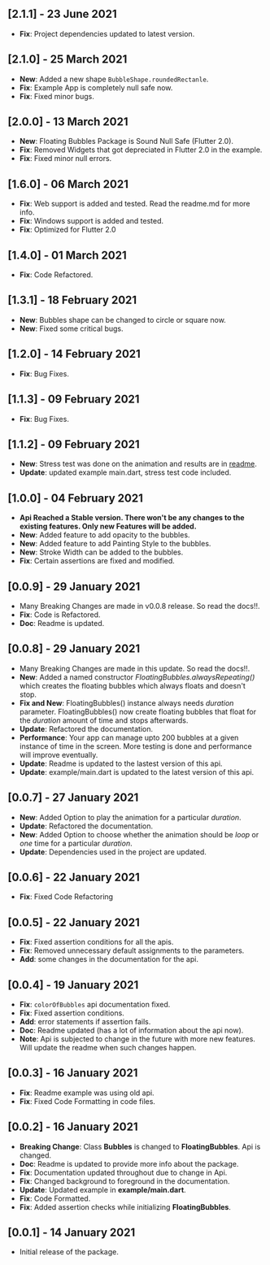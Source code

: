 ## [2.1.1] - 23 June 2021

- **Fix**: Project dependencies updated to latest version.

## [2.1.0] - 25 March 2021

- **New**: Added a new shape `BubbleShape.roundedRectanle`.
- **Fix**: Example App is completely null safe now.
- **Fix**: Fixed minor bugs.

## [2.0.0] - 13 March 2021

- **New**: Floating Bubbles Package is Sound Null Safe (Flutter 2.0).
- **Fix**: Removed Widgets that got depreciated in Flutter 2.0 in the example.
- **Fix**: Fixed minor null errors.

## [1.6.0] - 06 March 2021

- **Fix**: Web support is added and tested. Read the readme.md for more info.
- **Fix**: Windows support is added and tested.
- **Fix**: Optimized for Flutter 2.0

## [1.4.0] - 01 March 2021

- **Fix**: Code Refactored.

## [1.3.1] - 18 February 2021

- **New**: Bubbles shape can be changed to circle or square now.
- **New**: Fixed some critical bugs.

## [1.2.0] - 14 February 2021

- **Fix**: Bug Fixes.

## [1.1.3] - 09 February 2021

- **Fix**: Bug Fixes.

## [1.1.2] - 09 February 2021

- **New**: Stress test was done on the animation and results are in [readme](https://github.com/Poujhit/floating_bubbles#stress-test).
- **Update**: updated example main.dart, stress test code included.

## [1.0.0] - 04 February 2021

- **Api Reached a Stable version. There won't be any changes to the existing features. Only new Features will be added.**
- **New**: Added feature to add opacity to the bubbles.
- **New**: Added feature to add Painting Style to the bubbles.
- **New**: Stroke Width can be added to the bubbles.
- **Fix**: Certain assertions are fixed and modified.

## [0.0.9] - 29 January 2021

- Many Breaking Changes are made in v0.0.8 release. So read the docs!!.
- **Fix**: Code is Refactored.
- **Doc**: Readme is updated.

## [0.0.8] - 29 January 2021

- Many Breaking Changes are made in this update. So read the docs!!.
- **New**: Added a named constructor _FloatingBubbles.alwaysRepeating()_ which creates the floating bubbles which always floats and doesn't stop.
- **Fix and New**: FloatingBubbles() instance always needs _duration_ parameter. FloatingBubbles() now create floating bubbles that float for the _duration_ amount of time and stops afterwards.
- **Update**: Refactored the documentation.
- **Performance**: Your app can manage upto 200 bubbles at a given instance of time in the screen. More testing is done and performance will improve eventually.
- **Update**: Readme is updated to the lastest version of this api.
- **Update**: example/main.dart is updated to the latest version of this api.

## [0.0.7] - 27 January 2021

- **New**: Added Option to play the animation for a particular _duration_.
- **Update**: Refactored the documentation.
- **New**: Added Option to choose whether the animation should be _loop_ or _one_ time for a
  particular _duration_.
- **Update**: Dependencies used in the project are updated.

## [0.0.6] - 22 January 2021

- **Fix**: Fixed Code Refactoring

## [0.0.5] - 22 January 2021

- **Fix**: Fixed assertion conditions for all the apis.
- **Fix**: Removed unnecessary default assignments to the parameters.
- **Add**: some changes in the documentation for the api.

## [0.0.4] - 19 January 2021

- **Fix**: `colorOfBubbles` api documentation fixed.
- **Fix**: Fixed assertion conditions.
- **Add**: error statements if assertion fails.
- **Doc**: Readme updated (has a lot of information about the api now).
- **Note**: Api is subjected to change in the future with more new features. Will update the readme
  when such changes happen.

## [0.0.3] - 16 January 2021

- **Fix**: Readme example was using old api.
- **Fix**: Fixed Code Formatting in code files.

## [0.0.2] - 16 January 2021

- **Breaking Change**: Class **Bubbles** is changed to **FloatingBubbles**. Api is changed.
- **Doc**: Readme is updated to provide more info about the package.
- **Fix**: Documentation updated throughout due to change in Api.
- **Fix**: Changed background to foreground in the documentation.
- **Update**: Updated example in **example/main.dart**.
- **Fix**: Code Formatted.
- **Fix**: Added assertion checks while initializing **FloatingBubbles**.

## [0.0.1] - 14 January 2021

- Initial release of the package.
